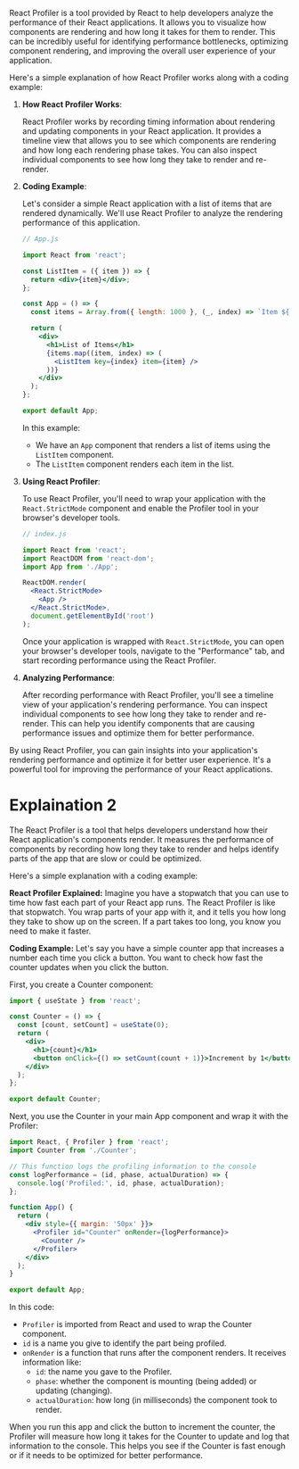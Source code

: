 React Profiler is a tool provided by React to help developers analyze the performance of their React applications. It allows you to visualize how components are rendering and how long it takes for them to render. This can be incredibly useful for identifying performance bottlenecks, optimizing component rendering, and improving the overall user experience of your application.

Here's a simple explanation of how React Profiler works along with a coding example:

1. **How React Profiler Works**:

   React Profiler works by recording timing information about rendering and updating components in your React application. It provides a timeline view that allows you to see which components are rendering and how long each rendering phase takes. You can also inspect individual components to see how long they take to render and re-render.

2. **Coding Example**:

   Let's consider a simple React application with a list of items that are rendered dynamically. We'll use React Profiler to analyze the rendering performance of this application.

   ```jsx
   // App.js

   import React from 'react';

   const ListItem = ({ item }) => {
     return <div>{item}</div>;
   };

   const App = () => {
     const items = Array.from({ length: 1000 }, (_, index) => `Item ${index}`);

     return (
       <div>
         <h1>List of Items</h1>
         {items.map((item, index) => (
           <ListItem key={index} item={item} />
         ))}
       </div>
     );
   };

   export default App;
   ```

   In this example:

   - We have an `App` component that renders a list of items using the `ListItem` component.
   - The `ListItem` component renders each item in the list.

3. **Using React Profiler**:

   To use React Profiler, you'll need to wrap your application with the `React.StrictMode` component and enable the Profiler tool in your browser's developer tools.

   ```jsx
   // index.js

   import React from 'react';
   import ReactDOM from 'react-dom';
   import App from './App';

   ReactDOM.render(
     <React.StrictMode>
       <App />
     </React.StrictMode>,
     document.getElementById('root')
   );
   ```

   Once your application is wrapped with `React.StrictMode`, you can open your browser's developer tools, navigate to the "Performance" tab, and start recording performance using the React Profiler.

4. **Analyzing Performance**:

   After recording performance with React Profiler, you'll see a timeline view of your application's rendering performance. You can inspect individual components to see how long they take to render and re-render. This can help you identify components that are causing performance issues and optimize them for better performance.

By using React Profiler, you can gain insights into your application's rendering performance and optimize it for better user experience. It's a powerful tool for improving the performance of your React applications.

# Explaination 2

The React Profiler is a tool that helps developers understand how their React application's components render. It measures the performance of components by recording how long they take to render and helps identify parts of the app that are slow or could be optimized.

Here's a simple explanation with a coding example:

**React Profiler Explained:**
Imagine you have a stopwatch that you can use to time how fast each part of your React app runs. The React Profiler is like that stopwatch. You wrap parts of your app with it, and it tells you how long they take to show up on the screen. If a part takes too long, you know you need to make it faster.

**Coding Example:**
Let's say you have a simple counter app that increases a number each time you click a button. You want to check how fast the counter updates when you click the button.

First, you create a Counter component:

```jsx
import { useState } from 'react';

const Counter = () => {
  const [count, setCount] = useState(0);
  return (
    <div>
      <h1>{count}</h1>
      <button onClick={() => setCount(count + 1)}>Increment by 1</button>
    </div>
  );
};

export default Counter;
```

Next, you use the Counter in your main App component and wrap it with the Profiler:

```jsx
import React, { Profiler } from 'react';
import Counter from './Counter';

// This function logs the profiling information to the console
const logPerformance = (id, phase, actualDuration) => {
  console.log('Profiled:', id, phase, actualDuration);
};

function App() {
  return (
    <div style={{ margin: '50px' }}>
      <Profiler id="Counter" onRender={logPerformance}>
        <Counter />
      </Profiler>
    </div>
  );
}

export default App;
```

In this code:
- `Profiler` is imported from React and used to wrap the Counter component.
- `id` is a name you give to identify the part being profiled.
- `onRender` is a function that runs after the component renders. It receives information like:
  - `id`: the name you gave to the Profiler.
  - `phase`: whether the component is mounting (being added) or updating (changing).
  - `actualDuration`: how long (in milliseconds) the component took to render.

When you run this app and click the button to increment the counter, the Profiler will measure how long it takes for the Counter to update and log that information to the console. This helps you see if the Counter is fast enough or if it needs to be optimized for better performance.

